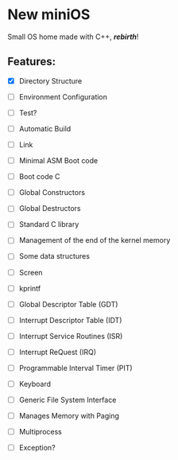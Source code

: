 New miniOS
===========================

Small OS home made with C++, ***rebirth***!

Features:
---------------------------

- [X] Directory Structure
- [ ] Environment Configuration
- [ ] Test?
- [ ] Automatic Build
- [ ] Link
- [ ] Minimal ASM Boot code
- [ ] Boot code C
- [ ] Global Constructors
- [ ] Global Destructors
- [ ] Standard C library
- [ ] Management of the end of the kernel memory
- [ ] Some data structures
- [ ] Screen
- [ ] kprintf
- [ ] Global Descriptor Table (GDT)
- [ ] Interrupt Descriptor Table (IDT)
- [ ] Interrupt Service Routines (ISR)
- [ ] Interrupt ReQuest (IRQ)
- [ ] Programmable Interval Timer (PIT)
- [ ] Keyboard
- [ ] Generic File System Interface
- [ ] Manages Memory with Paging
- [ ] Multiprocess
- [ ] Exception?

